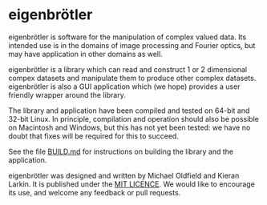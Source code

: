 eigenbrötler
============

eigenbrötler is software for the manipulation of complex valued data.
Its intended use is in the domains of image processing and Fourier optics,
but may have application in other domains as well.

eigenbrötler is a library which can read and construct 1 or 2
dimensional compex datasets and manipulate them to produce other complex
datasets. eigenbrötler is also a GUI application which (we hope) provides
a user friendly wrapper around the library.

The library and application have been compiled and tested on 64-bit and
32-bit Linux. In principle, compilation and operation should also be possible
on Macintosh and Windows, but this has not yet been tested: we have no
doubt that fixes will be required for this to succeed.

See the file [BUILD.md](BUILD.md) for instructions on building the library
and the application.

eigenbrötler was designed and written by Michael Oldfield and Kieran
Larkin. It is published under the [MIT LICENCE](LICENCE.txt). We would
like to encourage its use, and welcome any feedback or pull requests.
